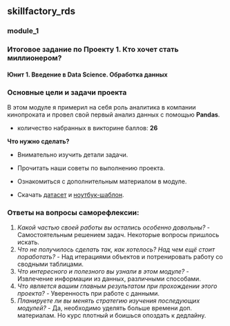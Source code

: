 ## skillfactory_rds

### module_1  
### Итоговое задание по Проекту 1. Кто хочет стать миллионером?

#### Юнит 1. Введение в Data Science. Обработка данных

### Основные цели и задачи проекта

В этом модуле я примерил на себя роль аналитика в компании кинопроката и провел свой первый анализ данных с помощью **Pandas**.

* количество набранных в викторине баллов: **26**

**Что нужно сделать?**

* Внимательно изучить детали задачи.

* Прочитать наши советы по выполнению проекта.

* Ознакомиться с дополнительным материалом в модуле.

* Скачать [датасет](https://lms.skillfactory.ru/assets/courseware/v1/1d68c628a08cd5521ae70e976577568b/asset-v1:Skillfactory+DST-PRO+15APR2020+type@asset+block/movie_bd_v5.csv) и [ноутбук-шаблон](https://lms.skillfactory.ru/assets/courseware/v1/801e20cf79a6fd344ffc8edec681e0fd/asset-v1:Skillfactory+DST-PRO+15APR2020+type@asset+block/Movies_IMBD_v4.1_TEMPLATE.ipynb).


### Ответы на вопросы саморефлексии:

1. *Какой частью своей работы вы остались особенно довольны?* - Самостоятельным решением задач. Некоторые вопросы пришлось искать.
2. *Что не получилось сделать так, как хотелось? Над чем ещё стоит поработать?* - Над итерациями объектов и потренировать работу со сводными таблицами.
3. *Что интересного и полезного вы узнали в этом модуле?* - Извлечение информации из данных, различными способами.
4. *Что является вашим главным результатом при прохождении этого проекта?* - Уверенность при работе с данными.
5. *Планируете ли вы менять стратегию изучения последующих модулей?* - Да, необходимо уделять больше времени доп. материалам. Но курс плотный и боишься опоздать к дедлайну.
 
